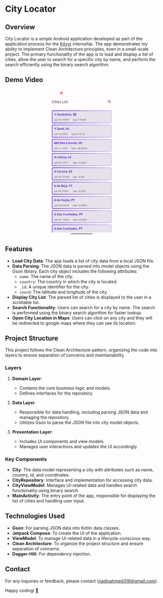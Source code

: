 # City Locator

## Overview

City Locator is a simple Android application developed as part of the application process for the [Kilvvr](https://www.klivvr.com/) internship. The app demonstrates my ability to implement Clean Architecture principles, even in a small-scale project. The primary functionality of the app is to load and display a list of cities, allow the user to search for a specific city by name, and perform the search efficiently using the binary search algorithm.

## Demo Video

<p align="center">
  <a href="https://youtu.be/DwdZXjCLCT8">
    <img src="https://github.com/NadinAhmed/City-Locator/blob/master/City%20Locator.png">
  </a>
</p>

## Features

- **Load City Data**: The app loads a list of city data from a local JSON file.
- **Data Parsing**: The JSON data is parsed into model objects using the Gson library. Each city object includes the following attributes:
  - `name`: The name of the city.
  - `country`: The country in which the city is located.
  - `_id`: A unique identifier for the city.
  - `coord`: The latitude and longitude of the city.
- **Display City List**: The parsed list of cities is displayed to the user in a scrollable list.
- **Search Functionality**: Users can search for a city by name. The search is performed using the binary search algorithm for faster lookup.
- **Open City Location in Maps**: Users can click on any city and they will be redirected to google maps where they can see its location.

## Project Structure

This project follows the Clean Architecture pattern, organizing the code into layers to ensure separation of concerns and maintainability.

### Layers

1. **Domain Layer**:
   - Contains the core business logic and models.
   - Defines interfaces for the repository.

2. **Data Layer**:
   - Responsible for data handling, including parsing JSON data and managing the repository.
   - Utilizes Gson to parse the JSON file into city model objects.

3. **Presentation Layer**:
   - Includes UI components and view models.
   - Manages user interactions and updates the UI accordingly.

### Key Components

- **City**: The data model representing a city with attributes such as name, country, id, and coordinates.
- **CityRepository**: Interface and implementation for accessing city data.
- **CityViewModel**: Manages UI-related data and handles search functionality using binary search.
- **MainActivity**: The entry point of the app, responsible for displaying the list of cities and handling user input.

## Technologies Used

- **Gson**: For parsing JSON data into Kotlin data classes.
- **Jetpack Compose**: To create the UI of the application.
- **ViewModel**: To manage UI-related data in a lifecycle-conscious way.
- **Clean Architecture**: To organize the project structure and ensure separation of concerns.
- **Dagger-Hilt**: For dependency injection.

## Contact
For any inquiries or feedback, please contact (nadinahmed316@gmail.com).

Happy coding! 🚀
